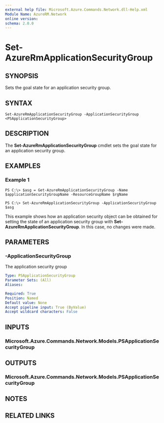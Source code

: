 ```yaml
---
external help file: Microsoft.Azure.Commands.Network.dll-Help.xml
Module Name: AzureRM.Network
online version: 
schema: 2.0.0
---
```


# Set-AzureRmApplicationSecurityGroup

## SYNOPSIS
Sets the goal state for an application security group.

## SYNTAX

```
Set-AzureRmApplicationSecurityGroup -ApplicationSecurityGroup <PSApplicationSecurityGroup>
```

## DESCRIPTION
The **Set-AzureRmApplicationSecurityGroup** cmdlet sets the goal state for an application security group.

## EXAMPLES

### Example 1
```
PS C:\> $asg = Get-AzureRmApplicationSecurityGroup -Name $applicationSecurityGroupName -ResourceGroupName $rgName
    
PS C:\> Set-AzureRmApplicationSecurityGroup -ApplicationSecurityGroup $asg
```

This example shows how an application security object can be obtained for setting the state of an application security group with **Set-AzureRmApplicationSecurityGroup**. In this case, no changes were made.

## PARAMETERS

### -ApplicationSecurityGroup
The application security group

```yaml
Type: PSApplicationSecurityGroup
Parameter Sets: (All)
Aliases: 

Required: True
Position: Named
Default value: None
Accept pipeline input: True (ByValue)
Accept wildcard characters: False
```

## INPUTS

### Microsoft.Azure.Commands.Network.Models.PSApplicationSecurityGroup


## OUTPUTS

### Microsoft.Azure.Commands.Network.Models.PSApplicationSecurityGroup


## NOTES

## RELATED LINKS

